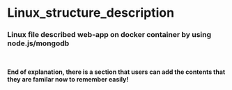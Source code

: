 # Linux_structure_description
<h3>Linux file described web-app on docker container by using node.js/mongodb</h3><br>

<b>End of explanation, there is a section that users can add the contents that they are familar now to remember easily!</b><br>


